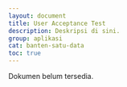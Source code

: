 ```yaml
---
layout: document
title: User Acceptance Test
description: Deskripsi di sini.
group: aplikasi
cat: banten-satu-data
toc: true
---
```


Dokumen belum tersedia.
